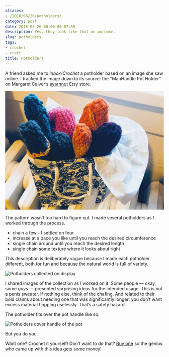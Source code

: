 ```yaml
---
aliases:
- /2018/08/26/potholders/
category: post
date: 2018-08-26 00:00:00-07:00
description: Yes, they look like that on purpose.
slug: potholders
tags:
- crochet
- craft
title: Potholders
---
```


A friend asked me to *inbox/Crochet* a potholder based on an image she saw online. I tracked the image down to its source: the "ManHandle Pot Holder" on Margaret Calver’s [ayarnnut](https://www.etsy.com/shop/ayarnnut) Etsy store.

![attachments/img/2018/cover-2018-08-26.jpg](../../../attachments/img/2018/cover-2018-08-26.jpg)

The pattern wasn’t too hard to figure out. I made several potholders as I worked through the process.

* chain a few - I settled on four
* increase at a pace you like until you reach the desired circumference
* single chain around until you reach the desired length
* single chain some texture where it looks about right

This description is deliberately vague because I made each potholder different, both for fun and because the natural world is full of variety.

![Potholders collected on display](attachments/img/2018/collected.jpg)

I shared images of the collection as I worked on it. Some people — okay, some *guys* — presented surprising ideas for the intended usage. This is not a penis sweater. If nothing else, think of the chafing. And related to their bold claims about needing one that was significantly longer: you don’t want excess material flopping uselessly. That’s a safety hazard.

The potholder fits over the pot handle like so.

![Potholders cover handle of the pot](attachments/img/2018/demonstrated.jpg "Demonstration of usage")

But you do you.

Want one? Crochet it yourself! Don’t want to do that? [Buy one](https://www.etsy.com/shop/ayarnnut) so the genius who came up with this idea gets some money!
